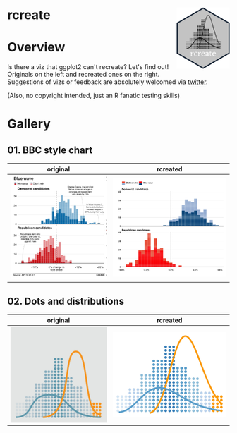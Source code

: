 # rcreate <img src="logo/rcreate_sticker.jpeg" align="right" height="139" />


# Overview

Is there a viz that ggplot2 can't recreate? Let's find out!  
Originals on the left and recreated ones on the right.  
Suggestions of vizs or feedback are absolutely welcomed via [twitter](https://twitter.com/haro_ca_).

(Also, no copyright intended, just an R fanatic testing skills)

# Gallery
## 01. BBC style chart
original             |  rcreated
:-------------------------:|:-------------------------:
<img src="01-BBC_style_chart/original_viz.jpeg" width="500" /> | <img src="01-BBC_style_chart/rcreated_viz.jpeg" width="600" /> 

## 02. Dots and distributions
original             |  rcreated
:-------------------------:|:-------------------------:
<img src="02-dots_and_dists/original_viz.jpeg" width="500" /> | <img src="02-dots_and_dists/rcreated_viz.jpeg" width="600" /> 






